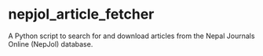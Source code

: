# nepjol_article_fetcher
A Python script to search for and download articles from the Nepal Journals Online (NepJol) database.
